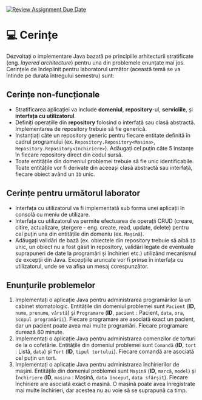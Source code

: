 [![Review Assignment Due Date](https://classroom.github.com/assets/deadline-readme-button-24ddc0f5d75046c5622901739e7c5dd533143b0c8e959d652212380cedb1ea36.svg)](https://classroom.github.com/a/lclUyi7e)
# 💻 Cerințe
Dezvoltați o implementare Java bazată pe principiile arhitecturii stratificate (eng. _layered architecture_) pentru una din problemele enunțate mai jos. Cerințele de îndeplinit pentru laboratorul următor (această temă se va întinde pe durata întregului semestru) sunt:

## Cerințe non-funcționale
- Stratificarea aplicației va include **domeniul**, **repository**-ul, **serviciile**, și **interfața cu utilizatorul**. 
-  Definiți operațiile din **repository** folosind o interfață sau clasă abstractă. Implementarea de repository trebuie să fie generică.
-  Instanțiați câte un repository generic pentru fiecare entitate definită în cadrul programului (ex. `Repository.Repository<Masina>`, `Repository.Repository<Inchiriere>`). Adăugați cel puțin câte 5 instanțe în fiecare repository direct din codul sursă.
-  Toate entitățile din domeniul problemei trebuie să fie unic identificabile. Toate entitățile vor fi derivate din aceeași clasă abstractă sau interfață, fiecare obiect având un `ID` unic.

## Cerințe pentru următorul laborator
- Interfața cu utilizatorul va fi implementată sub forma unei aplicații în consolă cu meniu de utilizare.
- Interfața cu utilizatorul va permite efectuarea de operații CRUD (creare, citire, actualizare, ștergere - eng. create, read, update, delete) pentru cel puțin una din entitățile din domeniu (ex. `Mașină`).
-  Adăugați validări de bază (ex. obiectele din repository trebuie să aibă `ID` unic, un obiect nu a fost găsit în repository, validări legate de eventuale suprapuneri de date la programări și închirieri etc.) utilizând mecanismul de excepții din Java. Excepțiile aruncate vor fi prinse în interfața cu utilizatorul, unde se va afișa un mesaj corespunzător.

## Enunțurile problemelor
1. Implementați o aplicație Java pentru administrarea programărilor la un cabinet stomatologic. Entitățile din domeniul problemei sunt `Pacient` (**ID**, `nume`, `prenume`, `vârstă`) și `Programare` (**ID**, `pacient` : Pacient, `data`, `ora`, `scopul programării`). Fiecare programare are asociată exact un pacient, dar un pacient poate avea mai multe programări. Fiecare programare durează 60 minute.
2. Implementați o aplicație Java pentru administrarea comenzilor de torturi de la o cofetărie. Entitățile din domeniul problemei sunt `Comandă` (**ID**, `tort` : Listă, `data`) și `Tort` (**ID**, `tipul tortului`). Fiecare comandă are asociată cel puțin un tort. 
3. Implementați o aplicație Java pentru administrarea închirierilor de mașini. Entitățile din domeniul problemei sunt `Mașină` (**ID**, `marcă`, `model`) și `Închiriere` (**ID**, `mașina` : Mașină, `data început`, `data sfârșit`). Fiecare închiriere are asociată exact o mașină. O mașină poate avea înregistrate mai multe închirieri, dar acestea nu au voie să se suprapună ca timp.
